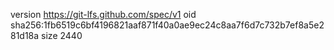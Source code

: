 version https://git-lfs.github.com/spec/v1
oid sha256:1fb6519c6bf4196821aaf871f40a0ae9ec24c8aa7f6d7c732b7ef8a5e281d18a
size 2440
